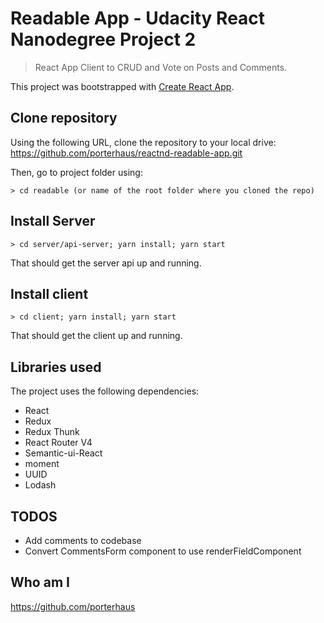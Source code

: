 # Readable App - Udacity React Nanodegree Project 2
> React App Client to CRUD and Vote on Posts and Comments. 

This project was bootstrapped with [Create React App](https://github.com/facebookincubator/create-react-app).

## Clone repository

Using the following URL, clone the repository to your local drive:
https://github.com/porterhaus/reactnd-readable-app.git

Then, go to project folder using:

```
> cd readable (or name of the root folder where you cloned the repo)
```

## Install Server

```
> cd server/api-server; yarn install; yarn start
```
That should get the server api up and running.

## Install client

```
> cd client; yarn install; yarn start
```
That should get the client up and running.

## Libraries used

The project uses the following dependencies:

* React
* Redux
* Redux Thunk
* React Router V4
* Semantic-ui-React
* moment
* UUID
* Lodash

## TODOS

* Add comments to codebase
* Convert CommentsForm component to use renderFieldComponent

## Who am I

https://github.com/porterhaus

